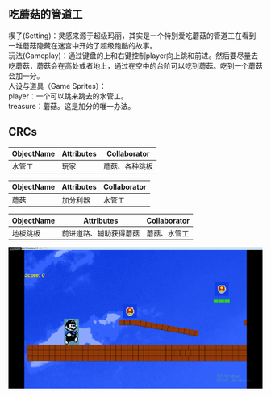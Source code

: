 ## 吃蘑菇的管道工
楔子(Setting)：灵感来源于超级玛丽，其实是一个特别爱吃蘑菇的管道工在看到一堆蘑菇隐藏在迷宫中开始了超级跑酷的故事。  
玩法(Gameplay)：通过键盘的上和右键控制player向上跳和前进。然后要尽量去吃蘑菇，蘑菇会在高处或者地上，通过在空中的台阶可以吃到蘑菇。吃到一个蘑菇会加一分。  
人设与道具（Game Sprites）：  
player：一个可以跳来跳去的水管工。  
treasure：蘑菇。这是加分的唯一办法。
## CRCs
|ObjectName|Attributes|Collaborator|
|-|-|-|
水管工|玩家|蘑菇、各种跳板

|ObjectName|Attributes|Collaborator|
|-|-|-|
蘑菇|加分利器|水管工

|ObjectName|Attributes|Collaborator|
|-|-|-|
地板跳板|前进道路、辅助获得蘑菇|蘑菇、水管工
![](images/超级玛丽.gif)